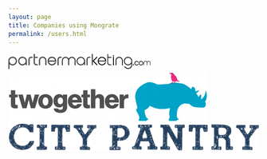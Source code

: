 ```yaml
---
layout: page
title: Companies using Mongrate
permalink: /users.html
---
```


<div id="users">
  <img src="/assets/user-logos/partnermarketing.png" />
  <img src="/assets/user-logos/twogether.png" />
  <img src="/assets/user-logos/citypantry.svg" />
</div>
